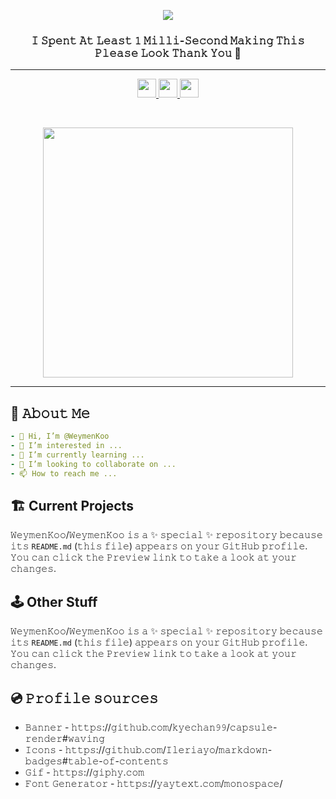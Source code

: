 <p align="center">
  <img src="https://capsule-render.vercel.app/api?type=waving&color=timeGradient&height=100&section=header&text=Drink%20Water%20Before%20Scrolling%20🍵&fontSize=40&theme=blue-green&animation=twinkling"/>
</p>


<h3 align="center">𝙸 𝚂𝚙𝚎𝚗𝚝 𝙰𝚝 𝙻𝚎𝚊𝚜𝚝 𝟷 𝙼𝚒𝚕𝚕𝚒-𝚂𝚎𝚌𝚘𝚗𝚍 𝙼𝚊𝚔𝚒𝚗𝚐 𝚃𝚑𝚒𝚜 𝙿𝚕𝚎𝚊𝚜𝚎 𝙻𝚘𝚘𝚔 𝚃𝚑𝚊𝚗𝚔 𝚈𝚘𝚞 🦃</h3>

<hr> 

<p align="center">
  <a href="https://www.linkedin.com/in/weymenkoo/" target="_blank">
    <img height="30" src="https://img.shields.io/badge/linkedin-%230077B5.svg?style=for-the-badge&logo=linkedin&logoColor=white"/>
  </a>
  <a href="mailto:kchweymen@gmail.com" target="_blank">
    <img height="30" src="https://img.shields.io/badge/Gmail-D14836?style=for-the-badge&logo=gmail&logoColor=white"/>
  </a>
  <a href="https://www.youtube.com/watch?v=lpiB2wMc49g" target="_blank">
    <img height="30" src="https://img.shields.io/badge/Discord-%237289DA.svg?style=for-the-badge&logo=discord&logoColor=white"/>
  </a>
</p>

<br>

<p align="center">
  <img height="400" src="https://media.giphy.com/media/3ov9jVnbc2E7rCO0Ao/giphy.gif"/>
</p>

<hr> 

## 📸 𝙰𝚋𝚘𝚞𝚝 𝙼𝚎 
```yaml
- 👋 𝙷𝚒, 𝙸’𝚖 @𝚆𝚎𝚢𝚖𝚎𝚗𝙺𝚘𝚘
- 👀 𝙸’𝚖 𝚒𝚗𝚝𝚎𝚛𝚎𝚜𝚝𝚎𝚍 𝚒𝚗 ...
- 🌱 𝙸’𝚖 𝚌𝚞𝚛𝚛𝚎𝚗𝚝𝚕𝚢 𝚕𝚎𝚊𝚛𝚗𝚒𝚗𝚐 ...
- 💞️ 𝙸’𝚖 𝚕𝚘𝚘𝚔𝚒𝚗𝚐 𝚝𝚘 𝚌𝚘𝚕𝚕𝚊𝚋𝚘𝚛𝚊𝚝𝚎 𝚘𝚗 ...
- 📫 𝙷𝚘𝚠 𝚝𝚘 𝚛𝚎𝚊𝚌𝚑 𝚖𝚎 ...
```

## 🏗️ Current Projects
𝚆𝚎𝚢𝚖𝚎𝚗𝙺𝚘𝚘/𝚆𝚎𝚢𝚖𝚎𝚗𝙺𝚘𝚘 𝚒𝚜 𝚊 ✨ 𝚜𝚙𝚎𝚌𝚒𝚊𝚕 ✨ 𝚛𝚎𝚙𝚘𝚜𝚒𝚝𝚘𝚛𝚢 𝚋𝚎𝚌𝚊𝚞𝚜𝚎 𝚒𝚝𝚜 `𝚁𝙴𝙰𝙳𝙼𝙴.𝚖𝚍` (𝚝𝚑𝚒𝚜 𝚏𝚒𝚕𝚎) 𝚊𝚙𝚙𝚎𝚊𝚛𝚜 𝚘𝚗 𝚢𝚘𝚞𝚛 𝙶𝚒𝚝𝙷𝚞𝚋 𝚙𝚛𝚘𝚏𝚒𝚕𝚎.
𝚈𝚘𝚞 𝚌𝚊𝚗 𝚌𝚕𝚒𝚌𝚔 𝚝𝚑𝚎 𝙿𝚛𝚎𝚟𝚒𝚎𝚠 𝚕𝚒𝚗𝚔 𝚝𝚘 𝚝𝚊𝚔𝚎 𝚊 𝚕𝚘𝚘𝚔 𝚊𝚝 𝚢𝚘𝚞𝚛 𝚌𝚑𝚊𝚗𝚐𝚎𝚜.

## 🕹️ Other Stuff
𝚆𝚎𝚢𝚖𝚎𝚗𝙺𝚘𝚘/𝚆𝚎𝚢𝚖𝚎𝚗𝙺𝚘𝚘 𝚒𝚜 𝚊 ✨ 𝚜𝚙𝚎𝚌𝚒𝚊𝚕 ✨ 𝚛𝚎𝚙𝚘𝚜𝚒𝚝𝚘𝚛𝚢 𝚋𝚎𝚌𝚊𝚞𝚜𝚎 𝚒𝚝𝚜 `𝚁𝙴𝙰𝙳𝙼𝙴.𝚖𝚍` (𝚝𝚑𝚒𝚜 𝚏𝚒𝚕𝚎) 𝚊𝚙𝚙𝚎𝚊𝚛𝚜 𝚘𝚗 𝚢𝚘𝚞𝚛 𝙶𝚒𝚝𝙷𝚞𝚋 𝚙𝚛𝚘𝚏𝚒𝚕𝚎.
𝚈𝚘𝚞 𝚌𝚊𝚗 𝚌𝚕𝚒𝚌𝚔 𝚝𝚑𝚎 𝙿𝚛𝚎𝚟𝚒𝚎𝚠 𝚕𝚒𝚗𝚔 𝚝𝚘 𝚝𝚊𝚔𝚎 𝚊 𝚕𝚘𝚘𝚔 𝚊𝚝 𝚢𝚘𝚞𝚛 𝚌𝚑𝚊𝚗𝚐𝚎𝚜.

## 💿 𝙿𝚛𝚘𝚏𝚒𝚕𝚎 𝚜𝚘𝚞𝚛𝚌𝚎𝚜 

- 𝙱𝚊𝚗𝚗𝚎𝚛 - 𝚑𝚝𝚝𝚙𝚜://𝚐𝚒𝚝𝚑𝚞𝚋.𝚌𝚘𝚖/𝚔𝚢𝚎𝚌𝚑𝚊𝚗𝟿𝟿/𝚌𝚊𝚙𝚜𝚞𝚕𝚎-𝚛𝚎𝚗𝚍𝚎𝚛#𝚠𝚊𝚟𝚒𝚗𝚐
- 𝙸𝚌𝚘𝚗𝚜 - 𝚑𝚝𝚝𝚙𝚜://𝚐𝚒𝚝𝚑𝚞𝚋.𝚌𝚘𝚖/𝙸𝚕𝚎𝚛𝚒𝚊𝚢𝚘/𝚖𝚊𝚛𝚔𝚍𝚘𝚠𝚗-𝚋𝚊𝚍𝚐𝚎𝚜#𝚝𝚊𝚋𝚕𝚎-𝚘𝚏-𝚌𝚘𝚗𝚝𝚎𝚗𝚝𝚜
- 𝙶𝚒𝚏 - 𝚑𝚝𝚝𝚙𝚜://𝚐𝚒𝚙𝚑𝚢.𝚌𝚘𝚖
- 𝙵𝚘𝚗𝚝 𝙶𝚎𝚗𝚎𝚛𝚊𝚝𝚘𝚛 - 𝚑𝚝𝚝𝚙𝚜://𝚢𝚊𝚢𝚝𝚎𝚡𝚝.𝚌𝚘𝚖/𝚖𝚘𝚗𝚘𝚜𝚙𝚊𝚌𝚎/

